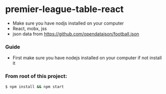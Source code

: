 # premier-league-table-react

- Make sure you have nodjs installed on your computer
- React, mobx, jss
- json data from  https://github.com/opendatajson/football.json

### Guide

- First make sure you have nodejs installed on your computer if not install it 

### From root of this project:

```sh
$ npm install && npm start
```

